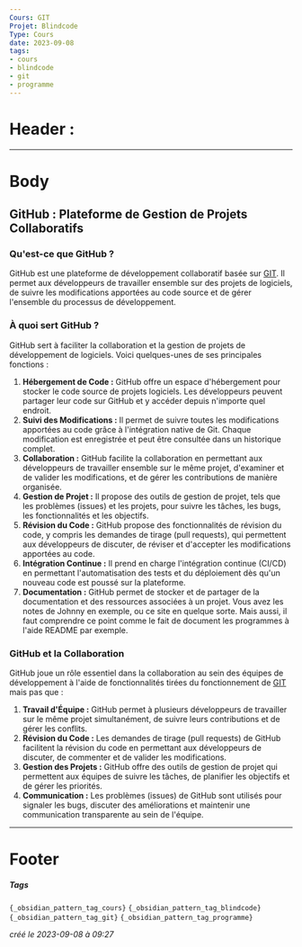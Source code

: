 ```yaml
---
Cours: GIT
Projet: Blindcode
Type: Cours
date: 2023-09-08
tags:
- cours
- blindcode
- git
- programme
---
```

   
# Header :   
   
   
-------------------------------------------------------------------------------   
# Body   
   
## GitHub : Plateforme de Gestion de Projets Collaboratifs   
   
### Qu'est-ce que GitHub ?   
   
GitHub est une plateforme de développement collaboratif basée sur [GIT](../../../Tutoriels/GIT/GIT%20-%20Les%20bases%20et%20%C3%A0%20quoi%20%C3%A7a%20sert.md). Il permet aux développeurs de travailler ensemble sur des projets de logiciels, de suivre les modifications apportées au code source et de gérer l'ensemble du processus de développement.   
   
### À quoi sert GitHub ?   
   
GitHub sert à faciliter la collaboration et la gestion de projets de développement de logiciels. Voici quelques-unes de ses principales fonctions :   
   
1. **Hébergement de Code :** GitHub offre un espace d'hébergement pour stocker le code source de projets logiciels. Les développeurs peuvent partager leur code sur GitHub et y accéder depuis n'importe quel endroit.   
2. **Suivi des Modifications :** Il permet de suivre toutes les modifications apportées au code grâce à l'intégration native de Git. Chaque modification est enregistrée et peut être consultée dans un historique complet.   
3. **Collaboration :** GitHub facilite la collaboration en permettant aux développeurs de travailler ensemble sur le même projet, d'examiner et de valider les modifications, et de gérer les contributions de manière organisée.   
4. **Gestion de Projet :** Il propose des outils de gestion de projet, tels que les problèmes (issues) et les projets, pour suivre les tâches, les bugs, les fonctionnalités et les objectifs.   
5. **Révision du Code :** GitHub propose des fonctionnalités de révision du code, y compris les demandes de tirage (pull requests), qui permettent aux développeurs de discuter, de réviser et d'accepter les modifications apportées au code.   
6. **Intégration Continue :** Il prend en charge l'intégration continue (CI/CD) en permettant l'automatisation des tests et du déploiement dès qu'un nouveau code est poussé sur la plateforme.   
7. **Documentation :** GitHub permet de stocker et de partager de la documentation et des ressources associées à un projet. Vous avez les notes de Johnny en exemple, ou ce site en quelque sorte. Mais aussi, il faut comprendre ce point comme le fait de document les programmes à l'aide README par exemple.   
   
### GitHub et la Collaboration   
   
GitHub joue un rôle essentiel dans la collaboration au sein des équipes de développement à l'aide de fonctionnalités tirées du fonctionnement de [GIT](../../../Tutoriels/GIT/GIT%20-%20Les%20bases%20et%20%C3%A0%20quoi%20%C3%A7a%20sert.md) mais pas que :   
   
1. **Travail d'Équipe :** GitHub permet à plusieurs développeurs de travailler sur le même projet simultanément, de suivre leurs contributions et de gérer les conflits.   
2. **Révision du Code :** Les demandes de tirage (pull requests) de GitHub facilitent la révision du code en permettant aux développeurs de discuter, de commenter et de valider les modifications.   
3. **Gestion des Projets :** GitHub offre des outils de gestion de projet qui permettent aux équipes de suivre les tâches, de planifier les objectifs et de gérer les priorités.   
4. **Communication :** Les problèmes (issues) de GitHub sont utilisés pour signaler les bugs, discuter des améliorations et maintenir une communication transparente au sein de l'équipe.   
   
   
---------------------------------------------------------------------------   
# Footer   
   
##### Tags   
`{_obsidian_pattern_tag_cours}` `{_obsidian_pattern_tag_blindcode}` `{_obsidian_pattern_tag_git}` `{_obsidian_pattern_tag_programme}`    
   
*créé le 2023-09-08 à 09:27*